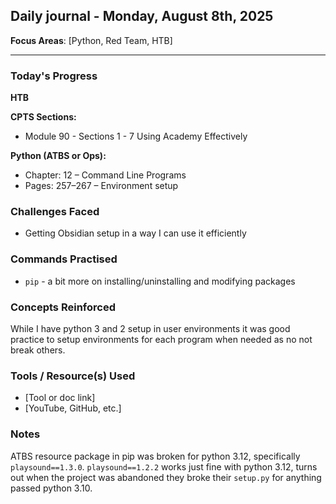 ## Daily journal - Monday, August 8th, 2025

**Focus Areas**: [Python, Red Team, HTB]

---

### Today's Progress

**HTB**  

**CPTS Sections:**  
- Module 90 - Sections 1 - 7
Using Academy Effectively
 

**Python (ATBS or Ops):**  
- Chapter: 12 – Command Line Programs  
- Pages: 257–267 – Environment setup

### Challenges Faced
- Getting Obsidian setup in a way I can use it efficiently 

### Commands Practised
- `pip` - a bit more on installing/uninstalling and modifying packages

### Concepts Reinforced
While I have python 3 and 2 setup in user environments it was good practice to setup environments for each program when needed as no not break others.

### Tools / Resource(s) Used
- [Tool or doc link]
- [YouTube, GitHub, etc.]

### Notes
ATBS resource package in pip was broken for python 3.12, specifically `playsound==1.3.0`. `playsound==1.2.2` works just fine with python 3.12, turns out when the project was abandoned they broke their `setup.py` for anything passed python 3.10.